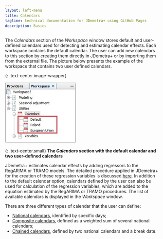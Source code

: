 ```yaml
---
layout: left-menu
title: Calendars
tagline: technical documentation for JDemetra+ using GitHub Pages
description: Basics
---
```

The *Calendars* section of the *Workspace* window stores default and user-defined 
calendars used for detecting and estimating calendar effects.
Each workspace contains the default calendar. The user can add new 
calendars to this section by creating them directly in JDemetra+ or by 
importing them from the external file. The picture below presents the 
example of the workspace that contains two user defined calendars.

{: .text-center.image-wrapper}

![Text](/assets/img/reference-manual/manual/calendars-example.jpg)

{: .text-center.small}
**The *Calendars* section with the default calendar and two user-defined calendars**

JDemetra+ estimates calendar effects by adding regressors to the RegARIMA or TRAMO 
models. The detailed procedure applied in JDemetra+ for the creation of 
these regression variables is discussed [here](../case-studies/calendars-main.html). 
In addition to the default calendar option, calendars defined by the user can also be used for calculation of the regression variables, which are added to the equation 
estimated by the RegARIMA or TRAMO procedures. The list of available 
calendars is displayed in the *Workspace* window. 
 
There are three different types of calendar that the user can define:
* [National calendars](../case-studies/calendars-national.html), identified by specific days; 
* [Composite calendars](../case-studies/calendars-composite.html), defined as a weighted sum of several national calendars; 
* [Chained calendars](../case-studies/calendars-chained.html), defined by two national calendars and a break date.

